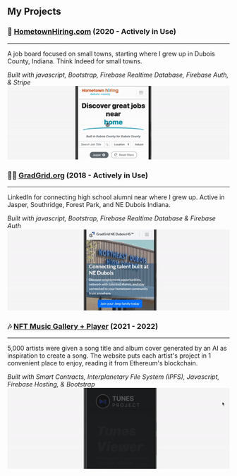 
## My Projects

### 💼 [HometownHiring.com](https://www.hometownhiring.com/) (2020 - Actively in Use)
---
A job board focused on small towns, starting where I grew up in Dubois County, Indiana. Think Indeed for small towns.

  *Built with javascript, Bootstrap, Firebase Realtime Database, Firebase Auth, & Stripe*
![Hometown Hiring Demo](ezgif-1-8efd99c66f.gif)

### 🧑‍🎓 [GradGrid.org](https://www.gradgrid.org/) (2018 - Actively in Use)
---
LinkedIn for connecting high school alumni near where I grew up. Active in Jasper, Southridge, Forest Park, and NE Dubois Indiana.


  *Built with javascript, Bootstrap, Firebase Realtime Database & Firebase Auth*
![GradGrid Demo](gradgrid.gif)


### 🎶 [NFT Music Gallery + Player](https://tunes-viewer.web.app/) (2021 - 2022)
---
5,000 artists were given a song title and album cover generated by an AI as inspiration to create a song. The website puts each artist's project in 1 convenient place to enjoy, reading it from Ethereum's blockchain.


  *Built with Smart Contracts, Interplanetary File System (IPFS), Javascript, Firebase Hosting, & Bootstrap*
![Tunes Viewer Demo](tunes-viewer.gif)
